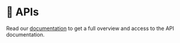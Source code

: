 # 🤖 APIs

Read our [documentation](https://docs.kanka.io/en/latest/advanced/api.html) to get a full overview and access to the API documentation.
